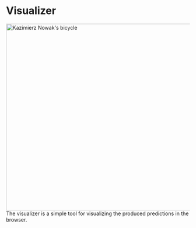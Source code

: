 # Visualizer

<img alt="Kazimierz Nowak's bicycle"
     src="https://upload.wikimedia.org/wikipedia/commons/f/f6/Kazimierz_Nowak%27s_bicycle_2.jpg"
     align="right"
     width="512px"
/>

The visualizer is a simple tool for visualizing the produced predictions in the browser.
